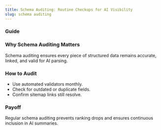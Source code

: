 ```yaml
---
title: Schema Auditing: Routine Checkups for AI Visibility
slug: schema auditing
---
```


### Guide
### Why Schema Auditing Matters
Schema auditing ensures every piece of structured data remains accurate, linked, and valid for AI parsing.

### How to Audit
- Use automated validators monthly.
- Check for outdated or duplicate fields.
- Confirm sitemap links still resolve.

### Payoff
Regular schema auditing prevents ranking drops and ensures continuous inclusion in AI summaries.